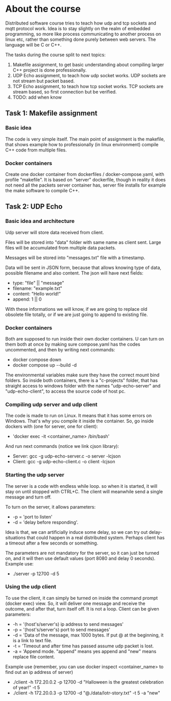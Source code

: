 # About the course

Distributed software course tries to teach how udp and tcp sockets and mqtt protocol work. Idea is to stay slightly on the realm of embedded programming, so more like process communicating to another process on linux etc, rather than something done purely between web servers. The language will be C or C++.

The tasks during the course split to next topics:

1. Makefile assignment, to get basic understanding about compiling larger C++ project is done professionally.
2. UDP Echo assignment, to teach how udp socket works. UDP sockets are not stream but packet based.
3. TCP Echo assignment, to teach how tcp socket works. TCP sockets are stream based, so first connection but be verified.
4. TODO: add when know

## Task 1: Makefile assignment

### Basic idea

The code is very simple itself. The main point of assignment is the makefile, that shows example how to professionally (in linux environment) compile C++ code from multiple files.

### Docker containers

Create one docker container from dockerfiles / docker-compose.yaml, with profile "makefile". It is based on "server" dockerfile, though in reality it does not need all the packets server container has, server file installs for example the make software to compile C++.

## Task 2: UDP Echo

### Basic idea and architecture

Udp server will store data received from client.

Files will be stored into "data" folder with same name as client sent. Large files will be accumulated from multiple data packets.

Messages will be stored into "messages.txt" file with a timestamp.

Data will be sent in JSON form, because that allows knowing type of data, possible filename and also content. The json will have next fields:

-   type: "file" || "message"
-   filename: "example.txt"
-   content: "Hello world!"
-   append: 1 || 0

With these informations we will know, if we are going to replace old obsolete file totally, or if we are just going to append to existing file.

### Docker containers

Both are supposed to run inside their own docker containers. U can turn on them both at once by making sure compose.yaml has the codes uncommented, and then by writing next commands:

-   docker compose down
-   docker compose up --build -d

The environmental variables make sure they have the correct mount bind folders. So inside both containers, there is a "c-projects" folder, that has straight access to windows folder with the names "udp-echo-server" and "udp-echo-client", to access the source code of host pc.

### Compiling udp server and udp client

The code is made to run on Linux. It means that it has some errors on Windows. That's why you compile it inside the container. So, go inside dockers with (one for server, one for client):

-   'docker exec -it <container_name> /bin/bash'

And run next commands (notice we link cjson library):

-   Server: gcc -g udp-echo-server.c -o server -lcjson
-   Client: gcc -g udp-echo-client.c -o client -lcjson

### Starting the udp server

The server is a code with endless while loop. so when it is started, it will stay on until stopped with CTRL+C. The client will meanwhile send a single message and turn off.

To turn on the server, it allows parameters:

-   -p = 'port to listen'
-   -d = 'delay before responding'.

Idea is that, we can artificially induce some delay, so we can try out delay-situations that could happen in a real distributed system. Perhaps client has a timeout after a few seconds or something.

The parameters are not mandatory for the server, so it can just be turned on, and it will then use default values (port 8080 and delay 0 seconds). Example use:

-   ./server -p 12700 -d 5

### Using the udp client

To use the client, it can simply be turned on inside the command prompt (docker exec) view. So, it will deliver one message and receive the outcome, and after that, turn itself off. It is not a loop. Client can be given parameters:

-   -h = '(host's/server's) ip address to send messages'
-   -p = '(host's/server's) port to send messages'
-   -d = 'Data of the message, max 1000 bytes. If put @ at the beginning, it is a link to text file.
-   -t = 'Timeout and after time has passed assume udp packet is lost.
-   -a = 'Append mode. "append" means yes append and "new" means replace file content.

Example use (remember, you can use docker inspect <container_name> to find out an ip address of server)

-   ./client -h 172.20.0.2 -p 12700 -d "Halloween is the greatest celebration of year!" -t 5
-   ./client -h 172.20.0.3 -p 12700 -d "@./data/lotr-story.txt" -t 5 -a "new"
